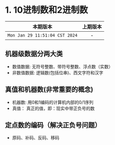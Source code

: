 # 1. 10进制数和2进制数

|本期版本|上期版本
|:---:|:---:
`Mon Jan 29 11:51:04 CST 2024` | -

## 机器级数据分两大类

* 数值数据: 无符号整数、带符号整数、浮点数（实数）
* 非数值数据: 逻辑数(包括位串)、西文字符和汉字

## 真值和机器数(非常重要的概念)

* 机器数: 用0和1编码的计算机内部的0/1序列
* 真值： 真正的值，即：现实中带正负号的数


## 定点数的编码（解决正负号问题）

* 原码、补码、反码、移码